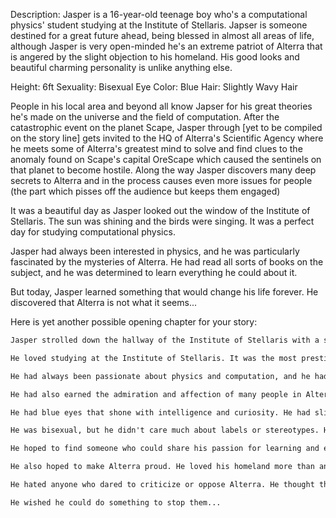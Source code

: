
Description: Jasper is a 16-year-old teenage boy who's a computational physics' student studying at the Institute of Stellaris. Japser is someone destined for a great future ahead, being blessed in almost all areas of life, although Jasper is very open-minded he's an extreme patriot of Alterra that is angered by the slight objection to his homeland. His good looks and beautiful charming personality is unlike anything else.

Height: 6ft
Sexuality: Bisexual
Eye Color: Blue
Hair: Slightly Wavy Hair

People in his local area and beyond all know Japser for his great theories he's made on the universe and the field of computation. After the catastrophic event on the planet Scape, Jasper through [yet to be compiled on the story line] gets invited to the HQ of Alterra's Scientific Agency where he meets some of Alterra's greatest mind to solve and find clues to the anomaly found on Scape's capital OreScape which caused the sentinels on that planet to become hostile. Along the way Jasper discovers many deep secrets to Alterra and in the process causes even more issues for people (the part which pisses off the audience but keeps them engaged)


It was a beautiful day as Jasper looked out the window of the Institute of Stellaris. The sun was shining and the birds were singing. It was a perfect day for studying computational physics.

Jasper had always been interested in physics, and he was particularly fascinated by the mysteries of Alterra. He had read all sorts of books on the subject, and he was determined to learn everything he could about it.

But today, Jasper learned something that would change his life forever. He discovered that Alterra is not what it seems...


Here is yet another possible opening chapter for your story:

```markdown
Jasper strolled down the hallway of the Institute of Stellaris with a smile on his face. He had just finished his latest project in Computational Physics, and he was eager to show it to his professor.

He loved studying at the Institute of Stellaris. It was the most prestigious and advanced university of technology in Alterra, and it offered him endless opportunities to learn and grow.

He had always been passionate about physics and computation, and he had a natural talent for both. He had mastered complex concepts and theories at an early age, and he had impressed many professors and peers with his original ideas and insights.

He had also earned the admiration and affection of many people in Alterra. He was widely regarded as a handsome and charming young man, with a friendly and charismatic personality.

He had blue eyes that shone with intelligence and curiosity. He had slightly wavy hair that framed his face nicely. He wore a black leather jacket over a red shirt that accentuated his muscular physique.

He was bisexual, but he didn't care much about labels or stereotypes. He liked people for who they were, not what they were. He had dated both boys and girls in the past, but he hadn't found anyone who could truly capture his heart.

He hoped to find someone who could share his passion for learning and exploring.

He also hoped to make Alterra proud. He loved his homeland more than anything. He believed that Alterra was the best place in the galaxy, a shining example of progress and harmony.

He hated anyone who dared to criticize or oppose Alterra. He thought they were ignorant or malicious, or both. He especially despised the rebels who were trying to overthrow the government and disrupt the peace.

He wished he could do something to stop them...
```